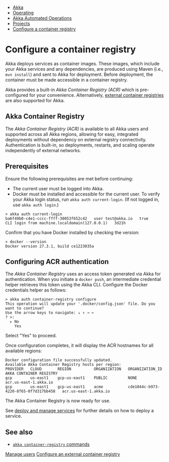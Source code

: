 <!-- <nav> -->
- [Akka](../../index.html)
- [Operating](../index.html)
- [Akka Automated Operations](../akka-platform.html)
- [Projects](index.html)
- [Configure a container registry](container-registries.html)

<!-- </nav> -->

# Configure a container registry

Akka deploys services as container images. These images, which include your Akka services and any dependencies, are produced using Maven (i.e., `mvn install`) and sent to Akka for deployment. Before deployment, the container must be made accessible in a container registry.

Akka provides a built-in *Akka Container Registry (ACR)* which is pre-configured for your convenience. Alternatively, [external container registries](external-container-registries.html) are also supported for Akka.

## <a href="about:blank#_akka_container_registry"></a> Akka Container Registry

The *Akka Container Registry (ACR)* is available to all Akka users and supported across all Akka regions, allowing for easy, integrated deployments without dependency on external registry connectivity. Authentication is built-in, so deployments, restarts, and scaling operate independently of external networks.

## <a href="about:blank#_prerequisites"></a> Prerequisites

Ensure the following prerequisites are met before continuing:

- The current user must be logged into Akka.
- Docker must be installed and accessible for the current user.
To verify your Akka login status, run `akka auth current-login`. (If not logged in, use `akka auth login`.)

```command
> akka auth current-login
ba6f49b0-c4e1-cccc-ffff-30053f652c42   user test@akka.io   true       CLI login from machine.localdomain(127.0.0.1)   3d21h
```
Confirm that you have Docker installed by checking the version:

```command
> docker --version
Docker version 27.3.1, build ce1223035a
```

## <a href="about:blank#_configuring_acr_authentication"></a> Configuring ACR authentication

The *Akka Container Registry* uses an access token generated via Akka for authentication. When you initiate a `docker push`, an intermediate credential helper retrieves this token using the Akka CLI. Configure the Docker credentials helper as follows:

```command
> akka auth container-registry configure
This operation will update your '.docker/config.json' file. Do you want to continue?
Use the arrow keys to navigate: ↓ ↑ → ←
? >:
  ▸ No
    Yes
```
Select "Yes" to proceed.

Once configuration completes, it will display the ACR hostnames for all available regions:

```none
Docker configuration file successfully updated.
Available Akka Container Registry hosts per region:
PROVIDER   CLOUD       REGION          ORGANIZATION   ORGANIZATION_ID                        AKKA CONTAINER REGISTRY
gcp        us-east1    gcp-us-east1    PUBLIC         NONE                                   acr.us-east-1.akka.io
gcp        us-east1    gcp-us-east1    acme           cde1044c-b973-4220-8f65-0f7d317bb458   acr.us-east-1.akka.io
```
The Akka Container Registry is now ready for use.

See [deploy and manage services](../services/deploy-service.html) for further details on how to deploy a service.

## <a href="about:blank#_see_also"></a> See also

- <a href="../../reference/cli/akka-cli/akka_container-registry.html#_see_also">`akka container-registry` commands</a>

<!-- <footer> -->
<!-- <nav> -->
[Manage users](manage-project-access.html) [Configure an external container registry](external-container-registries.html)
<!-- </nav> -->

<!-- </footer> -->

<!-- <aside> -->

<!-- </aside> -->